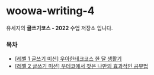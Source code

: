 # woowa-writing-4

유세지의 **글쓰기코스 - 2022** 수업 저장소 입니다.

### 목차
- [[레벨 1 글쓰기 미션] 우아한테크코스 한 달 생활기](https://github.com/usageness/woowa-writing-4/blob/usageness/LEVEL_1.md)
- [[레벨 2 글쓰기 미션] 우테코에서 찾은 나만의 효과적인 공부법](https://github.com/usageness/woowa-writing-4/blob/usageness/LEVEL_2.md)
